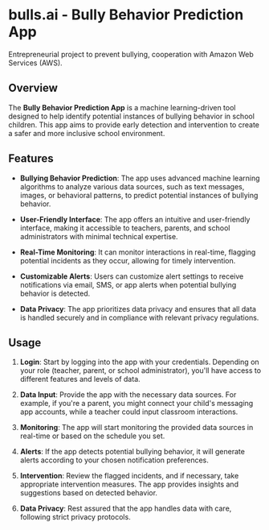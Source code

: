 # bulls.ai - Bully Behavior Prediction App
Entrepreneurial project to prevent bullying, cooperation with Amazon Web Services (AWS).

## Overview

The **Bully Behavior Prediction App** is a machine learning-driven tool designed to help identify potential instances of bullying behavior in school children. This app aims to provide early detection and intervention to create a safer and more inclusive school environment.

## Features

- **Bullying Behavior Prediction**: The app uses advanced machine learning algorithms to analyze various data sources, such as text messages, images, or behavioral patterns, to predict potential instances of bullying behavior.

- **User-Friendly Interface**: The app offers an intuitive and user-friendly interface, making it accessible to teachers, parents, and school administrators with minimal technical expertise.

- **Real-Time Monitoring**: It can monitor interactions in real-time, flagging potential incidents as they occur, allowing for timely intervention.

- **Customizable Alerts**: Users can customize alert settings to receive notifications via email, SMS, or app alerts when potential bullying behavior is detected.

- **Data Privacy**: The app prioritizes data privacy and ensures that all data is handled securely and in compliance with relevant privacy regulations.

## Usage

1. **Login**: Start by logging into the app with your credentials. Depending on your role (teacher, parent, or school administrator), you'll have access to different features and levels of data.

2. **Data Input**: Provide the app with the necessary data sources. For example, if you're a parent, you might connect your child's messaging app accounts, while a teacher could input classroom interactions.

3. **Monitoring**: The app will start monitoring the provided data sources in real-time or based on the schedule you set.

4. **Alerts**: If the app detects potential bullying behavior, it will generate alerts according to your chosen notification preferences.

5. **Intervention**: Review the flagged incidents, and if necessary, take appropriate intervention measures. The app provides insights and suggestions based on detected behavior.

6. **Data Privacy**: Rest assured that the app handles data with care, following strict privacy protocols.

